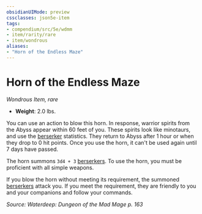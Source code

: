 ```yaml
---
obsidianUIMode: preview
cssclasses: json5e-item
tags:
- compendium/src/5e/wdmm
- item/rarity/rare
- item/wondrous
aliases: 
- "Horn of the Endless Maze"
---
```

# Horn of the Endless Maze
*Wondrous Item, rare*  

- **Weight**: 2.0 lbs.

You can use an action to blow this horn. In response, warrior spirits from the Abyss appear within 60 feet of you. These spirits look like minotaurs, and use the [berserker](/Systems/5e/bestiary/humanoid/berserker.md) statistics. They return to Abyss after 1 hour or when they drop to 0 hit points. Once you use the horn, it can't be used again until 7 days have passed.

The horn summons `3d4 + 3` [berserkers](/Systems/5e/bestiary/humanoid/berserker.md). To use the horn, you must be proficient with all simple weapons.

If you blow the horn without meeting its requirement, the summoned [berserkers](/Systems/5e/bestiary/humanoid/berserker.md) attack you. If you meet the requirement, they are friendly to you and your companions and follow your commands.

*Source: Waterdeep: Dungeon of the Mad Mage p. 163*